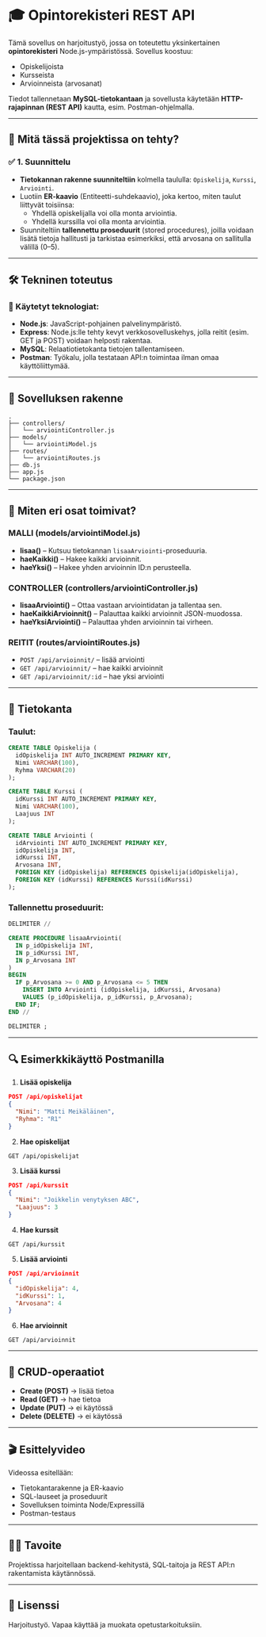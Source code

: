# 🎓 Opintorekisteri REST API

Tämä sovellus on harjoitustyö, jossa on toteutettu yksinkertainen **opintorekisteri** Node.js-ympäristössä. Sovellus koostuu:

- Opiskelijoista
- Kursseista
- Arvioinneista (arvosanat)

Tiedot tallennetaan **MySQL-tietokantaan** ja sovellusta käytetään **HTTP-rajapinnan (REST API)** kautta, esim. Postman-ohjelmalla.

---

## 🧠 Mitä tässä projektissa on tehty?

### ✅ 1. Suunnittelu

- **Tietokannan rakenne suunniteltiin** kolmella taululla: `Opiskelija`, `Kurssi`, `Arviointi`.
- Luotiin **ER-kaavio** (Entiteetti-suhdekaavio), joka kertoo, miten taulut liittyvät toisiinsa:
  - Yhdellä opiskelijalla voi olla monta arviointia.
  - Yhdellä kurssilla voi olla monta arviointia.
- Suunniteltiin **tallennettu proseduurit** (stored procedures), joilla voidaan lisätä tietoja hallitusti ja tarkistaa esimerkiksi, että arvosana on sallitulla välillä (0–5).

---

## 🛠 Tekninen toteutus

### 🔧 Käytetyt teknologiat:
- **Node.js**: JavaScript-pohjainen palvelinympäristö.
- **Express**: Node.js:lle tehty kevyt verkkosovelluskehys, jolla reitit (esim. GET ja POST) voidaan helposti rakentaa.
- **MySQL**: Relaatiotietokanta tietojen tallentamiseen.
- **Postman**: Työkalu, jolla testataan API:n toimintaa ilman omaa käyttöliittymää.

---

## 📁 Sovelluksen rakenne

```
.
├── controllers/
│   └── arviointiController.js
├── models/
│   └── arviointiModel.js
├── routes/
│   └── arviointiRoutes.js
├── db.js
├── app.js
└── package.json
```

---

## 🔁 Miten eri osat toimivat?

### MALLI (models/arviointiModel.js)

- **lisaa()** – Kutsuu tietokannan `lisaaArviointi`-proseduuria.
- **haeKaikki()** – Hakee kaikki arvioinnit.
- **haeYksi()** – Hakee yhden arvioinnin ID:n perusteella.

### CONTROLLER (controllers/arviointiController.js)

- **lisaaArviointi()** – Ottaa vastaan arviointidatan ja tallentaa sen.
- **haeKaikkiArvioinnit()** – Palauttaa kaikki arvioinnit JSON-muodossa.
- **haeYksiArviointi()** – Palauttaa yhden arvioinnin tai virheen.

### REITIT (routes/arviointiRoutes.js)

- `POST /api/arvioinnit/` – lisää arviointi
- `GET /api/arvioinnit/` – hae kaikki arvioinnit
- `GET /api/arvioinnit/:id` – hae yksi arviointi

---

## 💾 Tietokanta

### Taulut:

```sql
CREATE TABLE Opiskelija (
  idOpiskelija INT AUTO_INCREMENT PRIMARY KEY,
  Nimi VARCHAR(100),
  Ryhma VARCHAR(20)
);

CREATE TABLE Kurssi (
  idKurssi INT AUTO_INCREMENT PRIMARY KEY,
  Nimi VARCHAR(100),
  Laajuus INT
);

CREATE TABLE Arviointi (
  idArviointi INT AUTO_INCREMENT PRIMARY KEY,
  idOpiskelija INT,
  idKurssi INT,
  Arvosana INT,
  FOREIGN KEY (idOpiskelija) REFERENCES Opiskelija(idOpiskelija),
  FOREIGN KEY (idKurssi) REFERENCES Kurssi(idKurssi)
);
```

### Tallennettu proseduurit:

```sql
DELIMITER //

CREATE PROCEDURE lisaaArviointi(
  IN p_idOpiskelija INT,
  IN p_idKurssi INT,
  IN p_Arvosana INT
)
BEGIN
  IF p_Arvosana >= 0 AND p_Arvosana <= 5 THEN
    INSERT INTO Arviointi (idOpiskelija, idKurssi, Arvosana)
    VALUES (p_idOpiskelija, p_idKurssi, p_Arvosana);
  END IF;
END //

DELIMITER ;
```

---

## 🔍 Esimerkkikäyttö Postmanilla

1. **Lisää opiskelija**
```json
POST /api/opiskelijat
{
  "Nimi": "Matti Meikäläinen",
  "Ryhma": "R1"
}
```

2. **Hae opiskelijat**
```http
GET /api/opiskelijat
```

3. **Lisää kurssi**
```json
POST /api/kurssit
{
  "Nimi": "Joikkelin venytyksen ABC",
  "Laajuus": 3
}
```

4. **Hae kurssit**
```http
GET /api/kurssit
```

5. **Lisää arviointi**
```json
POST /api/arvioinnit
{
  "idOpiskelija": 4,
  "idKurssi": 1,
  "Arvosana": 4
}
```

6. **Hae arvioinnit**
```http
GET /api/arvioinnit
```

---

## 🧪 CRUD-operaatiot

- **Create (POST)** → lisää tietoa
- **Read (GET)** → hae tietoa
- **Update (PUT)** → ei käytössä
- **Delete (DELETE)** → ei käytössä

---

## 🎬 Esittelyvideo

Videossa esitellään:

- Tietokantarakenne ja ER-kaavio
- SQL-lauseet ja proseduurit
- Sovelluksen toiminta Node/Expressillä
- Postman-testaus

---

## 👨‍🎓 Tavoite

Projektissa harjoitellaan backend-kehitystä, SQL-taitoja ja REST API:n rakentamista käytännössä.

---

## 📃 Lisenssi

Harjoitustyö. Vapaa käyttää ja muokata opetustarkoituksiin.
